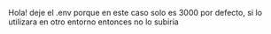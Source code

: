 Hola! deje el .env porque en este caso solo es 3000 por defecto, si lo utilizara en otro entorno entonces no lo subiria
